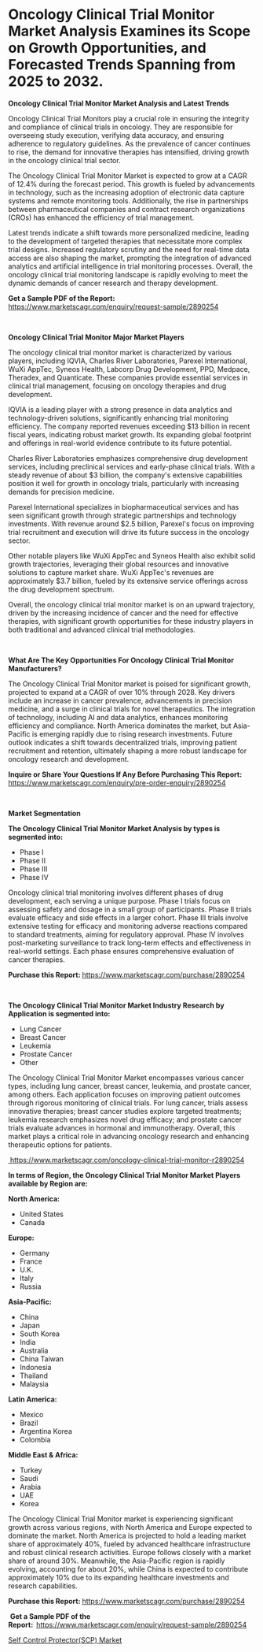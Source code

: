 <p><h1>Oncology Clinical Trial Monitor Market Analysis Examines its Scope on Growth Opportunities, and Forecasted Trends Spanning from 2025 to 2032.</h1></p><p><strong>Oncology Clinical Trial Monitor Market Analysis and Latest Trends</strong></p>
<p><p>Oncology Clinical Trial Monitors play a crucial role in ensuring the integrity and compliance of clinical trials in oncology. They are responsible for overseeing study execution, verifying data accuracy, and ensuring adherence to regulatory guidelines. As the prevalence of cancer continues to rise, the demand for innovative therapies has intensified, driving growth in the oncology clinical trial sector.</p><p>The Oncology Clinical Trial Monitor Market is expected to grow at a CAGR of 12.4% during the forecast period. This growth is fueled by advancements in technology, such as the increasing adoption of electronic data capture systems and remote monitoring tools. Additionally, the rise in partnerships between pharmaceutical companies and contract research organizations (CROs) has enhanced the efficiency of trial management.</p><p>Latest trends indicate a shift towards more personalized medicine, leading to the development of targeted therapies that necessitate more complex trial designs. Increased regulatory scrutiny and the need for real-time data access are also shaping the market, prompting the integration of advanced analytics and artificial intelligence in trial monitoring processes. Overall, the oncology clinical trial monitoring landscape is rapidly evolving to meet the dynamic demands of cancer research and therapy development.</p></p>
<p><strong>Get a Sample PDF of the Report:&nbsp;</strong> <a href="https://www.marketscagr.com/enquiry/request-sample/2890254?utm_campaign=2452&utm_medium=2&utm_source=Github&utm_content=ia&utm_term=14032025&utm_id=oncology-clinical-trial-monitor">https://www.marketscagr.com/enquiry/request-sample/2890254</a></p>
<p>&nbsp;</p>
<p><strong>Oncology Clinical Trial Monitor Major Market Players</strong></p>
<p><p>The oncology clinical trial monitor market is characterized by various players, including IQVIA, Charles River Laboratories, Parexel International, WuXi AppTec, Syneos Health, Labcorp Drug Development, PPD, Medpace, Theradex, and Quanticate. These companies provide essential services in clinical trial management, focusing on oncology therapies and drug development.</p><p>IQVIA is a leading player with a strong presence in data analytics and technology-driven solutions, significantly enhancing trial monitoring efficiency. The company reported revenues exceeding $13 billion in recent fiscal years, indicating robust market growth. Its expanding global footprint and offerings in real-world evidence contribute to its future potential.</p><p>Charles River Laboratories emphasizes comprehensive drug development services, including preclinical services and early-phase clinical trials. With a steady revenue of about $3 billion, the company's extensive capabilities position it well for growth in oncology trials, particularly with increasing demands for precision medicine.</p><p>Parexel International specializes in biopharmaceutical services and has seen significant growth through strategic partnerships and technology investments. With revenue around $2.5 billion, Parexel's focus on improving trial recruitment and execution will drive its future success in the oncology sector.</p><p>Other notable players like WuXi AppTec and Syneos Health also exhibit solid growth trajectories, leveraging their global resources and innovative solutions to capture market share. WuXi AppTec's revenues are approximately $3.7 billion, fueled by its extensive service offerings across the drug development spectrum.</p><p>Overall, the oncology clinical trial monitor market is on an upward trajectory, driven by the increasing incidence of cancer and the need for effective therapies, with significant growth opportunities for these industry players in both traditional and advanced clinical trial methodologies.</p></p>
<p>&nbsp;</p>
<p><strong>What Are The Key Opportunities For Oncology Clinical Trial Monitor Manufacturers?</strong></p>
<p><p>The Oncology Clinical Trial Monitor market is poised for significant growth, projected to expand at a CAGR of over 10% through 2028. Key drivers include an increase in cancer prevalence, advancements in precision medicine, and a surge in clinical trials for novel therapeutics. The integration of technology, including AI and data analytics, enhances monitoring efficiency and compliance. North America dominates the market, but Asia-Pacific is emerging rapidly due to rising research investments. Future outlook indicates a shift towards decentralized trials, improving patient recruitment and retention, ultimately shaping a more robust landscape for oncology research and development.</p></p>
<p><strong>Inquire or Share Your Questions If Any Before Purchasing This Report:</strong> <a href="https://www.marketscagr.com/enquiry/pre-order-enquiry/2890254?utm_campaign=2452&utm_medium=2&utm_source=Github&utm_content=ia&utm_term=14032025&utm_id=oncology-clinical-trial-monitor">https://www.marketscagr.com/enquiry/pre-order-enquiry/2890254</a></p>
<p>&nbsp;</p>
<p><strong>Market Segmentation</strong></p>
<p><strong>The Oncology Clinical Trial Monitor Market Analysis by types is segmented into:</strong></p>
<p><ul><li>Phase I</li><li>Phase II</li><li>Phase III</li><li>Phase IV</li></ul></p>
<p><p>Oncology clinical trial monitoring involves different phases of drug development, each serving a unique purpose. Phase I trials focus on assessing safety and dosage in a small group of participants. Phase II trials evaluate efficacy and side effects in a larger cohort. Phase III trials involve extensive testing for efficacy and monitoring adverse reactions compared to standard treatments, aiming for regulatory approval. Phase IV involves post-marketing surveillance to track long-term effects and effectiveness in real-world settings. Each phase ensures comprehensive evaluation of cancer therapies.</p></p>
<p><strong>Purchase this Report:&nbsp;</strong><a href="https://www.marketscagr.com/purchase/2890254?utm_campaign=2452&utm_medium=2&utm_source=Github&utm_content=ia&utm_term=14032025&utm_id=oncology-clinical-trial-monitor">https://www.marketscagr.com/purchase/2890254</a></p>
<p>&nbsp;</p>
<p><strong>The Oncology Clinical Trial Monitor Market Industry Research by Application is segmented into:</strong></p>
<p><ul><li>Lung Cancer</li><li>Breast Cancer</li><li>Leukemia</li><li>Prostate Cancer</li><li>Other</li></ul></p>
<p><p>The Oncology Clinical Trial Monitor Market encompasses various cancer types, including lung cancer, breast cancer, leukemia, and prostate cancer, among others. Each application focuses on improving patient outcomes through rigorous monitoring of clinical trials. For lung cancer, trials assess innovative therapies; breast cancer studies explore targeted treatments; leukemia research emphasizes novel drug efficacy; and prostate cancer trials evaluate advances in hormonal and immunotherapy. Overall, this market plays a critical role in advancing oncology research and enhancing therapeutic options for patients.</p></p>
<p><a href="https://www.marketscagr.com/oncology-clinical-trial-monitor-r2890254?utm_campaign=2452&utm_medium=2&utm_source=Github&utm_content=ia&utm_term=14032025&utm_id=oncology-clinical-trial-monitor">&nbsp;https://www.marketscagr.com/oncology-clinical-trial-monitor-r2890254</a></p>
<p><strong>In terms of Region, the Oncology Clinical Trial Monitor Market Players available by Region are:</strong></p>
<p>
    <p> <strong> North America: </strong>
        <ul>
            <li>United States</li>
            <li>Canada</li>
        </ul>
        </p> 
    <p> <strong> Europe: </strong>
        <ul>
            <li>Germany</li>
            <li>France</li>
            <li>U.K.</li>
            <li>Italy</li>
            <li>Russia</li>
        </ul>
        </p> 
    <p> <strong> Asia-Pacific: </strong>
        <ul>
            <li>China</li>
            <li>Japan</li>
            <li>South Korea</li>
            <li>India</li>
            <li>Australia</li>
            <li>China Taiwan</li>
            <li>Indonesia</li>
            <li>Thailand</li>
            <li>Malaysia</li>
        </ul>
        </p> 
    <p> <strong> Latin America: </strong>
        <ul>
            <li>Mexico</li>
            <li>Brazil</li>
            <li>Argentina Korea</li>
            <li>Colombia</li>
        </ul>
        </p> 
    <p> <strong> Middle East & Africa: </strong>
        <ul>
            <li>Turkey</li>
            <li>Saudi</li>
            <li>Arabia</li>
            <li>UAE</li>
            <li>Korea</li>
        </ul>
    </p>
    </p>
<p><p>The Oncology Clinical Trial Monitor market is experiencing significant growth across various regions, with North America and Europe expected to dominate the market. North America is projected to hold a leading market share of approximately 40%, fueled by advanced healthcare infrastructure and robust clinical research activities. Europe follows closely with a market share of around 30%. Meanwhile, the Asia-Pacific region is rapidly evolving, accounting for about 20%, while China is expected to contribute approximately 10% due to its expanding healthcare investments and research capabilities.</p></p>
<p><strong>Purchase this Report: </strong><a href="https://www.marketscagr.com/purchase/2890254?utm_campaign=2452&utm_medium=2&utm_source=Github&utm_content=ia&utm_term=14032025&utm_id=oncology-clinical-trial-monitor">https://www.marketscagr.com/purchase/2890254</a></p>
<p>&nbsp;<strong>Get a Sample PDF of the Report:&nbsp;&nbsp;</strong><a href="https://www.marketscagr.com/enquiry/request-sample/2890254?utm_campaign=2452&utm_medium=2&utm_source=Github&utm_content=ia&utm_term=14032025&utm_id=oncology-clinical-trial-monitor">https://www.marketscagr.com/enquiry/request-sample/2890254</a></p>
<p><strong></strong></p>
<p><p><a href="https://github.com/shondapmbau/Market-Research-Report-List-1/blob/main/self-control-protectorscp-market.md?utm_campaign=2452&utm_medium=2&utm_source=Github&utm_content=ia&utm_term=14032025&utm_id=oncology-clinical-trial-monitor">Self Control Protector(SCP) Market</a></p></p>